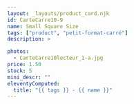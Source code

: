 ```yaml
---
layout: _layouts/product_card.njk
id: CarteCarre10-9
name: Small Square Size
tags: ["product", "petit-format-carré"]
description: >

photos:
  - CarteCarre10lecteur_1-a.jpg
price: 1.50
stock: 5
mini_descr: ""
eleventyComputed:
  title: "{{ tags }} - {{ name }}"
---
```

